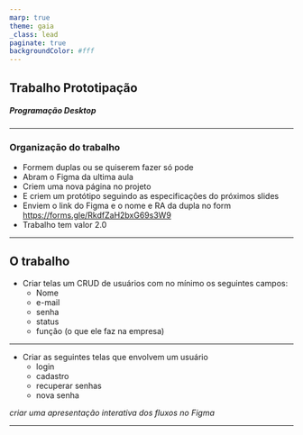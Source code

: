 ```yaml
---
marp: true
theme: gaia
_class: lead
paginate: true
backgroundColor: #fff
---
```


## Trabalho Prototipação
##### Programação Desktop

---

### Organização do trabalho

* Formem duplas ou se  quiserem fazer só pode
* Abram o Figma da ultima aula
* Criem uma nova página no projeto 
* E criem um protótipo seguindo as especificações do próximos slides
* Enviem o link do Figma e o nome e RA da dupla no form https://forms.gle/RkdfZaH2bxG69s3W9  
* Trabalho tem valor 2.0

---

## O trabalho

- Criar telas um CRUD de usuários com no mínimo os seguintes campos:
  - Nome
  - e-mail
  - senha
  - status
  - função (o que ele faz na empresa)

---

- Criar as seguintes telas que envolvem um usuário
    - login
    - cadastro
    - recuperar senhas
    - nova senha


*criar uma apresentação interativa dos fluxos no Figma*

---
